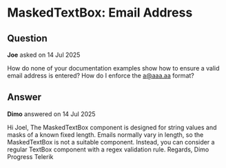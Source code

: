 # MaskedTextBox: Email Address

## Question

**Joe** asked on 14 Jul 2025

How do none of your documentation examples show how to ensure a valid email address is entered? How do I enforce the a@aaa.aa format?

## Answer

**Dimo** answered on 14 Jul 2025

Hi Joel, The MaskedTextBox component is designed for string values and masks of a known fixed length. Emails normally vary in length, so the MaskedTextBox is not a suitable component. Instead, you can consider a regular TextBox component with a regex validation rule. Regards, Dimo Progress Telerik
